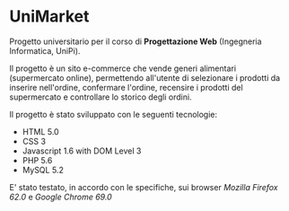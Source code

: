 # UniMarket
Progetto universitario per il corso di **Progettazione Web** (Ingegneria Informatica, UniPi).

Il progetto è un sito e-commerce che vende generi alimentari (supermercato online), permettendo all'utente di selezionare i prodotti da inserire nell'ordine, confermare l'ordine, recensire i prodotti del supermercato e controllare lo storico degli ordini.

Il progetto è stato sviluppato con le seguenti tecnologie:
* HTML 5.0
* CSS 3
* Javascript 1.6 with DOM Level 3
* PHP 5.6
* MySQL 5.2

E' stato testato, in accordo con le specifiche, sui browser *Mozilla Firefox 62.0* e *Google Chrome 69.0*
